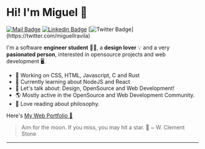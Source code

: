 # Hi! I'm Miguel 👋

[![Mail Badge](https://img.shields.io/badge/-miguelravila@protonmail.com-c14438?style=for-the-badge&logo=ProtonMail&logoColor=white&link=mailto:miguelravila@protonmail.com)](mailto:miguelravila@protonmail.com ) [![Linkedin Badge](https://img.shields.io/badge/-miguellravila-blue?style=for-the-badge&logo=Linkedin&logoColor=white&link=https://www.linkedin.com/in/MiguelRAvila/)](https://www.linkedin.com/in/miguellravila/) [![Twitter Badge](https://img.shields.io/badge/-@miguellravila-1ca0f1?style=for-the-badge&labelColor=1ca0f1&logo=twitter&logoColor=white&link=https://twitter.com/_miguelrravila_)](https://twitter.com/miguellravila) 

I'm a software **engineer student** 👨‍💻, a **design lover** 💡 and a very **pasionated person**, interested in opensource projects and web development 
🖥️. 

- 🚀 Working on CSS, HTML, Javascript, C and Rust
- 🌱 Currently learning about NodeJS and React
- 💭 Let's talk about: Design, OpenSource and Web Development!
- 🌎 Mostly active in the OpenSource and Web Development Community.
- 📖 Love reading about philosophy.



Here's [My Web Portfolio 💙](http://miguelravila.me) 

> Aim for the moon. If you miss, you may hit a star. 🌟
>   ~ W. Clement Stone
---
